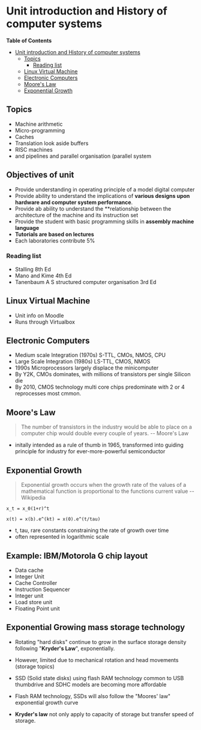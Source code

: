 # Unit introduction and History of computer systems


<!-- markdown-toc start - Don't edit this section. Run M-x markdown-toc-refresh-toc -->
**Table of Contents**

- [Unit introduction and History of computer systems](#unit-introduction-and-history-of-computer-systems)
    - [Topics](#topics)
        - [Reading list](#reading-list)
    - [Linux Virtual Machine](#linux-virtual-machine)
    - [Electronic Computers](#electronic-computers)
    - [Moore's Law](#moores-law)
    - [Exponential Growth](#exponential-growth)

<!-- markdown-toc end -->


## Topics
* Machine arithmetic
* Micro-programming
* Caches
* Translation look aside buffers
* RISC machines
* and pipelines and parallel organisation (parallel system

## Objectives of unit

* Provide understanding in operating principle of a model digital computer
* Provide ability to understand the implications of **various designs upon hardware and computer system performance**.
* Provide ab ability to understand the **relationship between the architecture of the machine and its instruction set
* Provide the student with basic programming skills in **assembly machine language**
* **Tutorials are based on lectures**
* Each laboratories contribute 5%

### Reading list
* Stalling 8th Ed
* Mano and Kime 4th Ed
* Tanenbaum A S structured computer organisation 3rd Ed

## Linux Virtual Machine
* Unit info on Moodle
* Runs through Virtualbox 

## Electronic Computers

* Medium scale Integration (1970s) S-TTL, CMOs, NMOS, CPU
* Large Scale Integration (1980s) LS-TTL, CMOS, NMOS
* 1990s Microprocessors largely displace the minicomputer
* By Y2K, CMOs dominates, with millions of transistors per single Silicon die
* By 2010, CMOS technology multi core chips predominate with 2 or 4 reprocesses most cmmon.

## Moore's Law
> The number of transistors in the industry would be able to place on a computer chip would double every couple of years.
> -- Moore's Law

* initally intended as a rule of thumb in 1965, transformed into guiding principle for industry for ever-more-powerful semiconductor

## Exponential Growth

> Exponential growth occurs when the growth rate of the values of a mathematical function is proportional to the functions current value
> -- Wikipedia

```
x_t = x_0(1+r)^t
```

```
x(t) = x(b).e^(kt) = x(0).e^(t/tau)
```
* t, tau, rare constants constraining  the rate of growth over time
* often represented in logarithmic scale

## Example: IBM/Motorola G chip layout
* Data cache
* Integer Unit
* Cache Controller
* Instruction Sequencer
* Integer unit
* Load store unit
* Floating Point unit

## Exponential Growing mass storage technology
* Rotating "hard disks" continue to grow in the surface storage density following "**Kryder's Law**", exponentially.
* However, limited due to mechanical rotation and head movements (storage topics)
* SSD (Solid state disks) using flash RAM technology common to USB thumbdrive and SDHC models are becoming more affordable
* Flash RAM technology, SSDs will also follow the "Moores' law" exponential growth curve

* **Kryder's law** not only apply to capacity of storage but transfer speed of storage.
